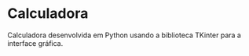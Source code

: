 # Calculadora
Calculadora desenvolvida em Python usando a biblioteca TKinter para a interface gráfica.
